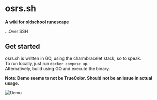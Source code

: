 # osrs.sh

**A wiki for oldschool runescape**

...Over SSH

## Get started

osrs.sh is written in GO, using the charmbracelet stack, so to speak.  
To run locally, just run `docker compose up`.  
Alternatively, build using GO and execute the binary.

**Note: Demo seems to not be TrueColor. Should not be an issue in actual usage.**

![Demo](./demo.gif)
